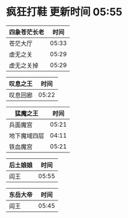 # 疯狂打鞋 更新时间 05:55

| 四象苍茫长老   | 时间    |
|--------|-------|
| 苍茫大厅 | 05:33 |
| 虚无之关 | 05:29 |
| 虚无之关掉 | 05:29 |

| 叹息之王   | 时间    |
|--------|-------|
| 叹息回廊 | 05:22 |

| 猛魔之王   | 时间    |
|--------|-------|
| 兵面魔宫 | 05:21 |
| 地下魔域四层 | 04:11 |
| 铁血魔宫 | 05:21 |

| 后土娘娘   | 时间    |
|--------|-------|
| 阎王 | 05:55 |

| 东岳大帝   | 时间    |
|--------|-------|
| 阎王 | 05:45 |